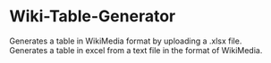 # Wiki-Table-Generator

Generates a table in WikiMedia format by uploading a .xlsx file. <br />
Generates a table in excel from a text file in the format of WikiMedia. <br />
